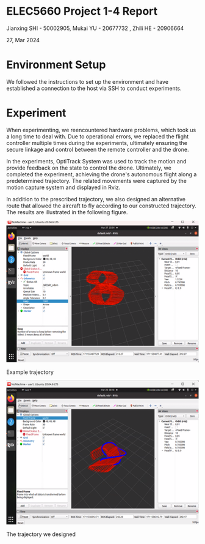 # ELEC5660 Project 1-4 Report

Jianxing SHI - 50002905, Mukai YU - 20677732 , Zhili HE - 20906664 

27, Mar 2024

# Environment Setup

We followed the instructions to set up the environment and have established a connection to the host via SSH to conduct experiments.

# Experiment

When experimenting, we reencountered hardware problems, which took us a long time to deal with. Due to operational errors, we replaced the flight controller multiple times during the experiments, ultimately ensuring the secure linkage and control between the remote controller and the drone.

In the experiments, OptiTrack System was used to track the motion and provide feedback on the state to control the drone. Ultimately, we completed the experiment, achieving the drone's autonomous flight along a predetermined trajectory. The related movements were captured by the motion capture system and displayed in Rviz.

In addition to the prescribed trajectory, we also designed an alternative route that allowed the aircraft to fly according to our constructed trajectory. The results are illustrated in the following figure.

![Example trajectory](https://github.com/Tom-Notch/ELEC-5660-Project-1-Phase-4/blob/master/img/pre-trajetory.png)

Example trajectory

![The trajectory we designed](https://github.com/Tom-Notch/ELEC-5660-Project-1-Phase-4/blob/master/img/diy-trajetory.png)

The trajectory we designed